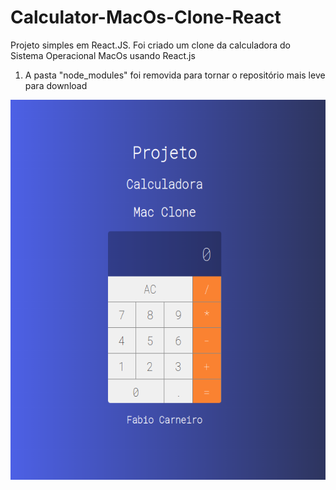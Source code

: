 
# Calculator-MacOs-Clone-React
Projeto simples em React.JS. Foi criado um clone da calculadora do Sistema Operacional MacOs usando React.js

1) A pasta "node_modules" foi removida para tornar o repositório mais leve para download

<p align="center">
<center><img src="https://github.com/bynmboy/Calculator-MacOs-Clone-React/blob/master/img/calculadoraMacReact.png" alt="Calculator-MacOs-Clone-React" height="608" width="553" align="center"/></center>
</p>
